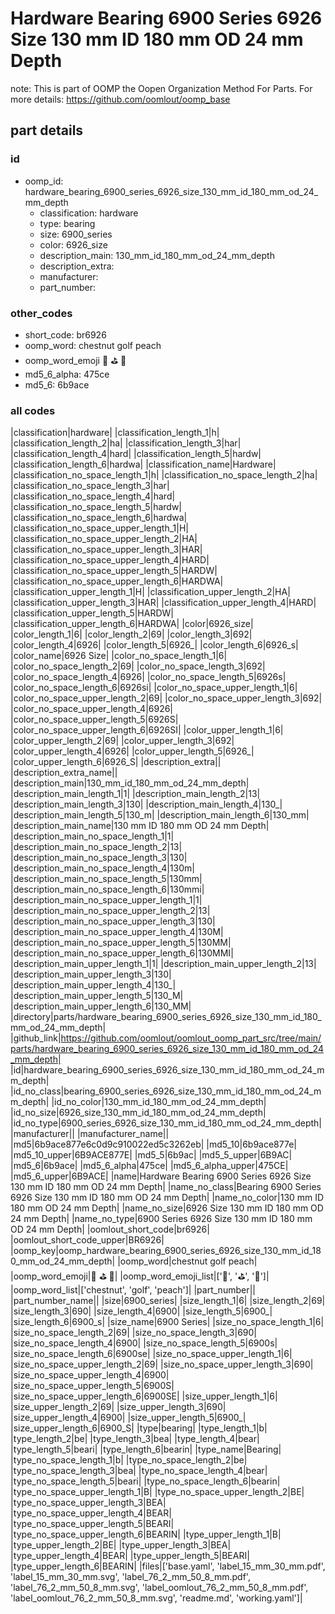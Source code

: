 # Hardware Bearing 6900 Series 6926 Size 130 mm ID 180 mm OD 24 mm Depth  

note: This is part of OOMP the Oopen Organization Method For Parts. For more details: https://github.com/oomlout/oomp_base

##  part details





### id
* oomp_id: hardware_bearing_6900_series_6926_size_130_mm_id_180_mm_od_24_mm_depth
  * classification: hardware
  * type: bearing
  * size: 6900_series
  * color: 6926_size
  * description_main: 130_mm_id_180_mm_od_24_mm_depth
  * description_extra: 
  * manufacturer: 
  * part_number: 

### other_codes
* short_code: br6926
* oomp_word: chestnut golf peach
* oomp_word_emoji :chestnut: :golf: :peach:
* md5_6_alpha: 475ce
* md5_6: 6b9ace

### all codes 
|classification|hardware|
|classification_length_1|h|
|classification_length_2|ha|
|classification_length_3|har|
|classification_length_4|hard|
|classification_length_5|hardw|
|classification_length_6|hardwa|
|classification_name|Hardware|
|classification_no_space_length_1|h|
|classification_no_space_length_2|ha|
|classification_no_space_length_3|har|
|classification_no_space_length_4|hard|
|classification_no_space_length_5|hardw|
|classification_no_space_length_6|hardwa|
|classification_no_space_upper_length_1|H|
|classification_no_space_upper_length_2|HA|
|classification_no_space_upper_length_3|HAR|
|classification_no_space_upper_length_4|HARD|
|classification_no_space_upper_length_5|HARDW|
|classification_no_space_upper_length_6|HARDWA|
|classification_upper_length_1|H|
|classification_upper_length_2|HA|
|classification_upper_length_3|HAR|
|classification_upper_length_4|HARD|
|classification_upper_length_5|HARDW|
|classification_upper_length_6|HARDWA|
|color|6926_size|
|color_length_1|6|
|color_length_2|69|
|color_length_3|692|
|color_length_4|6926|
|color_length_5|6926_|
|color_length_6|6926_s|
|color_name|6926 Size|
|color_no_space_length_1|6|
|color_no_space_length_2|69|
|color_no_space_length_3|692|
|color_no_space_length_4|6926|
|color_no_space_length_5|6926s|
|color_no_space_length_6|6926si|
|color_no_space_upper_length_1|6|
|color_no_space_upper_length_2|69|
|color_no_space_upper_length_3|692|
|color_no_space_upper_length_4|6926|
|color_no_space_upper_length_5|6926S|
|color_no_space_upper_length_6|6926SI|
|color_upper_length_1|6|
|color_upper_length_2|69|
|color_upper_length_3|692|
|color_upper_length_4|6926|
|color_upper_length_5|6926_|
|color_upper_length_6|6926_S|
|description_extra||
|description_extra_name||
|description_main|130_mm_id_180_mm_od_24_mm_depth|
|description_main_length_1|1|
|description_main_length_2|13|
|description_main_length_3|130|
|description_main_length_4|130_|
|description_main_length_5|130_m|
|description_main_length_6|130_mm|
|description_main_name|130 mm ID 180 mm OD 24 mm Depth|
|description_main_no_space_length_1|1|
|description_main_no_space_length_2|13|
|description_main_no_space_length_3|130|
|description_main_no_space_length_4|130m|
|description_main_no_space_length_5|130mm|
|description_main_no_space_length_6|130mmi|
|description_main_no_space_upper_length_1|1|
|description_main_no_space_upper_length_2|13|
|description_main_no_space_upper_length_3|130|
|description_main_no_space_upper_length_4|130M|
|description_main_no_space_upper_length_5|130MM|
|description_main_no_space_upper_length_6|130MMI|
|description_main_upper_length_1|1|
|description_main_upper_length_2|13|
|description_main_upper_length_3|130|
|description_main_upper_length_4|130_|
|description_main_upper_length_5|130_M|
|description_main_upper_length_6|130_MM|
|directory|parts/hardware_bearing_6900_series_6926_size_130_mm_id_180_mm_od_24_mm_depth|
|github_link|https://github.com/oomlout/oomlout_oomp_part_src/tree/main/parts/hardware_bearing_6900_series_6926_size_130_mm_id_180_mm_od_24_mm_depth|
|id|hardware_bearing_6900_series_6926_size_130_mm_id_180_mm_od_24_mm_depth|
|id_no_class|bearing_6900_series_6926_size_130_mm_id_180_mm_od_24_mm_depth|
|id_no_color|130_mm_id_180_mm_od_24_mm_depth|
|id_no_size|6926_size_130_mm_id_180_mm_od_24_mm_depth|
|id_no_type|6900_series_6926_size_130_mm_id_180_mm_od_24_mm_depth|
|manufacturer||
|manufacturer_name||
|md5|6b9ace877e6c0d9c910022ed5c3262eb|
|md5_10|6b9ace877e|
|md5_10_upper|6B9ACE877E|
|md5_5|6b9ac|
|md5_5_upper|6B9AC|
|md5_6|6b9ace|
|md5_6_alpha|475ce|
|md5_6_alpha_upper|475CE|
|md5_6_upper|6B9ACE|
|name|Hardware Bearing 6900 Series 6926 Size 130 mm ID 180 mm OD 24 mm Depth|
|name_no_class|Bearing 6900 Series 6926 Size 130 mm ID 180 mm OD 24 mm Depth|
|name_no_color|130 mm ID 180 mm OD 24 mm Depth|
|name_no_size|6926 Size 130 mm ID 180 mm OD 24 mm Depth|
|name_no_type|6900 Series 6926 Size 130 mm ID 180 mm OD 24 mm Depth|
|oomlout_short_code|br6926|
|oomlout_short_code_upper|BR6926|
|oomp_key|oomp_hardware_bearing_6900_series_6926_size_130_mm_id_180_mm_od_24_mm_depth|
|oomp_word|chestnut golf peach|
|oomp_word_emoji|:chestnut: :golf: :peach:|
|oomp_word_emoji_list|[':chestnut:', ':golf:', ':peach:']|
|oomp_word_list|['chestnut', 'golf', 'peach']|
|part_number||
|part_number_name||
|size|6900_series|
|size_length_1|6|
|size_length_2|69|
|size_length_3|690|
|size_length_4|6900|
|size_length_5|6900_|
|size_length_6|6900_s|
|size_name|6900 Series|
|size_no_space_length_1|6|
|size_no_space_length_2|69|
|size_no_space_length_3|690|
|size_no_space_length_4|6900|
|size_no_space_length_5|6900s|
|size_no_space_length_6|6900se|
|size_no_space_upper_length_1|6|
|size_no_space_upper_length_2|69|
|size_no_space_upper_length_3|690|
|size_no_space_upper_length_4|6900|
|size_no_space_upper_length_5|6900S|
|size_no_space_upper_length_6|6900SE|
|size_upper_length_1|6|
|size_upper_length_2|69|
|size_upper_length_3|690|
|size_upper_length_4|6900|
|size_upper_length_5|6900_|
|size_upper_length_6|6900_S|
|type|bearing|
|type_length_1|b|
|type_length_2|be|
|type_length_3|bea|
|type_length_4|bear|
|type_length_5|beari|
|type_length_6|bearin|
|type_name|Bearing|
|type_no_space_length_1|b|
|type_no_space_length_2|be|
|type_no_space_length_3|bea|
|type_no_space_length_4|bear|
|type_no_space_length_5|beari|
|type_no_space_length_6|bearin|
|type_no_space_upper_length_1|B|
|type_no_space_upper_length_2|BE|
|type_no_space_upper_length_3|BEA|
|type_no_space_upper_length_4|BEAR|
|type_no_space_upper_length_5|BEARI|
|type_no_space_upper_length_6|BEARIN|
|type_upper_length_1|B|
|type_upper_length_2|BE|
|type_upper_length_3|BEA|
|type_upper_length_4|BEAR|
|type_upper_length_5|BEARI|
|type_upper_length_6|BEARIN|
|files|['base.yaml', 'label_15_mm_30_mm.pdf', 'label_15_mm_30_mm.svg', 'label_76_2_mm_50_8_mm.pdf', 'label_76_2_mm_50_8_mm.svg', 'label_oomlout_76_2_mm_50_8_mm.pdf', 'label_oomlout_76_2_mm_50_8_mm.svg', 'readme.md', 'working.yaml']|
